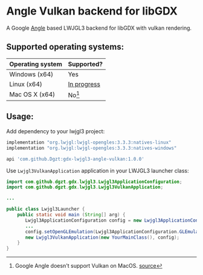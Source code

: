 
# Angle Vulkan backend for libGDX

A Google [Angle](https://github.com/google/angle) based LWJGL3 backend for libGDX with vulkan rendering.

## Supported operating systems:

|Operating system | Supported?                                                            |
|-----------------|-----------------------------------------------------------------------|
| Windows (x64)   | Yes                                                                   |
| Linux (x64)     | [In progress](https://github.com/Dgzt/gdx-lwjgl3-angle-vulkan/pull/1) |
| Mac OS X (x64)  | No[^1]                                                                |

[^1]: Google Angle doesn't support Vulkan on MacOS. [source](https://github.com/google/angle?tab=readme-ov-file#platform-support-via-backing-renderers)

## Usage:

Add dependency to your lwjgl3 project:

```groovy
implementation "org.lwjgl:lwjgl-opengles:3.3.3:natives-linux"
implementation "org.lwjgl:lwjgl-opengles:3.3.3:natives-windows"

api 'com.github.Dgzt:gdx-lwjgl3-angle-vulkan:1.0.0'
```

Use `Lwjgl3VulkanApplication` application in your LWJGL3 launcher class:

```java
import com.github.dgzt.gdx.lwjgl3.Lwjgl3ApplicationConfiguration;  
import com.github.dgzt.gdx.lwjgl3.Lwjgl3VulkanApplication;

...

public class Lwjgl3Launcher {  
    public static void main (String[] arg) {  
       Lwjgl3ApplicationConfiguration config = new Lwjgl3ApplicationConfiguration();
       ...
       config.setOpenGLEmulation(Lwjgl3ApplicationConfiguration.GLEmulation.ANGLE_GLES32, 0, 0);  
       new Lwjgl3VulkanApplication(new YourMainClass(), config);
    }
}
```

